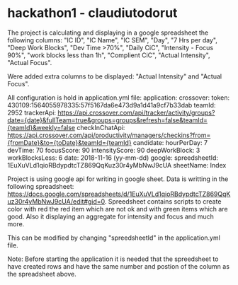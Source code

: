# hackathon1 - claudiutodorut

The project is calculating and displaying in a google spreadsheet the following columns:
"IC ID", "IC Name", "IC SEM", "Day", "7 Hrs per day", "Deep Work Blocks", "Dev Time >70%", "Daily CiC", "Intensity - Focus 90%", "work blocks less than 1h", "Complient CiC",	"Actual Intensity", "Actual Focus".

Were added extra columns to be displayed: "Actual Intensity" and "Actual Focus".

All configuration is hold in application.yml file:
application:
  crossover:
    token: 430109:1564055978335:57f5167da6e473d9a1d41a9cf7b33dab
    teamId: 2952
    trackerApi: https://api.crossover.com/api/tracker/activity/groups?date={date}&fullTeam=true&groups=groups&refresh=false&teamId={teamId}&weekly=false
    checkInChatApi: https://api.crossover.com/api/productivity/managers/checkins?from={fromDate}&to={toDate}&teamId={teamId}
  candidate:
    hourPerDay: 7
    devTime: 70
    focusScore: 90
    intensityScore: 90
    deepWorkBlock: 3
    workBlocksLess: 6
    date: 2018-11-16 (yy-mm-dd)
  google:
    spreedsheetId: 1EuXuVLd1qioRBdypdtcTZ869QqKuz30r4yMbNwJ9cUA
    sheetName: Index

    
Project is using google api for writing in google sheet.
Data is writting in the following spreadsheet: https://docs.google.com/spreadsheets/d/1EuXuVLd1qioRBdypdtcTZ869QqKuz30r4yMbNwJ9cUA/edit#gid=0.
Spreedsheet contains scripts to create color with red the red item which are not ok and with green items which are good.
Also it displaying an aggregate for intensity and focus and much more.


This can be modified by changing "spreedsheetId" in the application.yml file.

Note: Before starting the application it is needed that the spreedsheet to have created rows and have the same number and postion of the column as the spreadsheet above.
